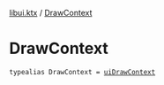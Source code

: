 [libui.ktx](README.md) / [DrawContext](-draw-context.md)

# DrawContext

`typealias DrawContext = `[`uiDrawContext`](../libui/ui-draw-context.md)